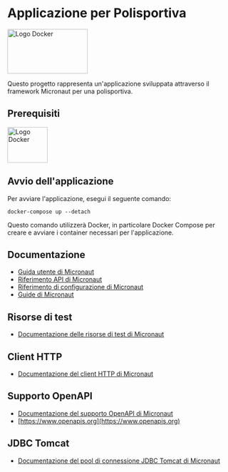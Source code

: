[//]: # (## Micronaut 3.9.3 Documentation)

[//]: # ()
[//]: # (- [User Guide]&#40;https://docs.micronaut.io/3.9.3/guide/index.html&#41;)

[//]: # (- [API Reference]&#40;https://docs.micronaut.io/3.9.3/api/index.html&#41;)

[//]: # (- [Configuration Reference]&#40;https://docs.micronaut.io/3.9.3/guide/configurationreference.html&#41;)

[//]: # (- [Micronaut Guides]&#40;https://guides.micronaut.io/index.html&#41;)

[//]: # (---)

[//]: # ()
[//]: # (- [Micronaut Maven Plugin documentation]&#40;https://micronaut-projects.github.io/micronaut-maven-plugin/latest/&#41;)

[//]: # (## Feature test-resources documentation)

[//]: # ()
[//]: # (- [Micronaut Test Resources documentation]&#40;https://micronaut-projects.github.io/micronaut-test-resources/latest/guide/&#41;)

[//]: # ()
[//]: # ()
[//]: # (## Feature http-client documentation)

[//]: # ()
[//]: # (- [Micronaut HTTP Client documentation]&#40;https://docs.micronaut.io/latest/guide/index.html#httpClient&#41;)

[//]: # ()
[//]: # ()
[//]: # (## Feature openapi documentation)

[//]: # ()
[//]: # (- [Micronaut OpenAPI Support documentation]&#40;https://micronaut-projects.github.io/micronaut-openapi/latest/guide/index.html&#41;)

[//]: # ()
[//]: # (- [https://www.openapis.org]&#40;https://www.openapis.org&#41;)

[//]: # ()
[//]: # ()
[//]: # (## Feature jdbc-tomcat documentation)

[//]: # ()
[//]: # (- [Micronaut Tomcat JDBC Connection Pool documentation]&#40;https://micronaut-projects.github.io/micronaut-sql/latest/guide/index.html#jdbc&#41;)

[//]: # ()
[//]: # ()

# Applicazione per Polisportiva

<img src="https://1.bp.blogspot.com/-LtDrpt3CIFg/XxeLOx1gJvI/AAAAAAAAPyc/nm3_SCwcXZgwCUKc46T_CLVaXTehR-MbwCLcBGAsYHQ/s603/Micronaut_OG_Logo.png" alt="Logo Docker" width="180" height="100">

Questo progetto rappresenta un'applicazione sviluppata attraverso il framework Micronaut per una polisportiva.

## Prerequisiti

<img src="https://logos-download.com/wp-content/uploads/2016/09/Docker_logo.png" alt="Logo Docker" width="90" height="80">

## Avvio dell'applicazione

Per avviare l'applicazione, esegui il seguente comando:

```shell
docker-compose up --detach
```
Questo comando utilizzerà Docker, in particolare Docker Compose per creare e avviare i container necessari per l'applicazione.

## Documentazione

- [Guida utente di Micronaut](https://docs.micronaut.io/3.9.3/guide/index.html)
- [Riferimento API di Micronaut](https://docs.micronaut.io/3.9.3/api/index.html)
- [Riferimento di configurazione di Micronaut](https://docs.micronaut.io/3.9.3/guide/configurationreference.html)
- [Guide di Micronaut](https://guides.micronaut.io/index.html)

## Risorse di test

- [Documentazione delle risorse di test di Micronaut](https://micronaut-projects.github.io/micronaut-test-resources/latest/guide/)

## Client HTTP

- [Documentazione del client HTTP di Micronaut](https://docs.micronaut.io/latest/guide/index.html#httpClient)

## Supporto OpenAPI

- [Documentazione del supporto OpenAPI di Micronaut](https://micronaut-projects.github.io/micronaut-openapi/latest/guide/index.html)
- [https://www.openapis.org](https://www.openapis.org)

## JDBC Tomcat

- [Documentazione del pool di connessione JDBC Tomcat di Micronaut](https://micronaut-projects.github.io/micronaut-sql/latest/guide/index.html#jdbc)
